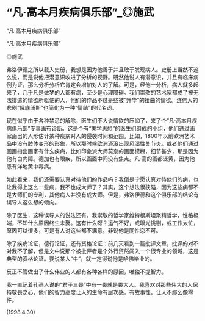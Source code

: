 # “凡·高本月疾病俱乐部”_◎施武

“凡·高本月疾病俱乐部”

“凡·高本月疾病俱乐部”

◎施武

弗洛伊德之所以载入史册，我想是因为他善于并且敢于发现病人。史册上当然不这么说，而是说他把潜意识收进了分析的视野。既然他说人有潜意识，并且有临床病例为证，那么分析分析它肯定会增加对人的了解。可是，经他一分析，病人就多起来了，几乎凡是做梦的人都有病，至少是心理障碍。我们崇敬的艺术家都成了被无法排遣的情欲所驱使的人，他们的作品不过是些被“升华”的扭曲的情欲。连伟大的悲剧“俄底浦斯”也简化为一种“情结”的代名词。

现在似乎由于各种禁忌的解除，医生们不大说情欲的压抑了，来了个“凡·高本月疾病俱乐部”专事画布诊断。这是个有“美学思想”的医生们组成的小组，他们通过画家画出的人形估计某种疾病对人的侵袭时间和范围。比如，1800年以前欧洲艺术品中没有肢体变形的形象，所以那时候欧洲还没出现风湿性关节炎。或者他们通过画画指出画家有什么疾病，比如印象派大师莫奈的画面模糊，细节甚少，那是因为他有白内障。德加也有眼疾，所以画面中间没有焦点。凡·高的画都泛黄，因为他患有洋地黄中毒病。

如此看来，我们还需要认真对待他们的作品吗？我倒是宁愿认真对待他们的病，也让我得上这么一些病，我不也成大师了？其实，这个想法很狭隘，因为这些病都不是大师们的专利，其他病人并没有成大师。但是，弗洛伊德和这个俱乐部的结论有误导人这么想的倾向。

除了医生，这种误导人的说法还有。我崇敬的哲学家维特根斯坦聚精哲学，性格极端，不知什么原因终生未娶。这有什么呀？运气不好，或眼光挑剔，或工作太忙，原因可以很多，可是有人对这些都不满意，非说他是同性恋不可。

除了疾病论证，德行论证，还有资格论证：前几天看到一篇批评文章，批评的对不对我不了解，但是文中说那个被批评者是个外行贸然闯入一个很专业的领域，这是典型的资格论证。要说某人“牛”，就一定得说他是哈佛毕业的。

反正不管做出了什么伟业的人都有各种各样的原因，唯独不提智力。

我一直记着孔圣人说的“君子三畏”中有一畏就是畏大人。我喜欢对那些伟大的人保持敬畏之心，他们的智力高度让人的生命有层次感，有故事性，让人不那么像零件。

(1998.4.30)